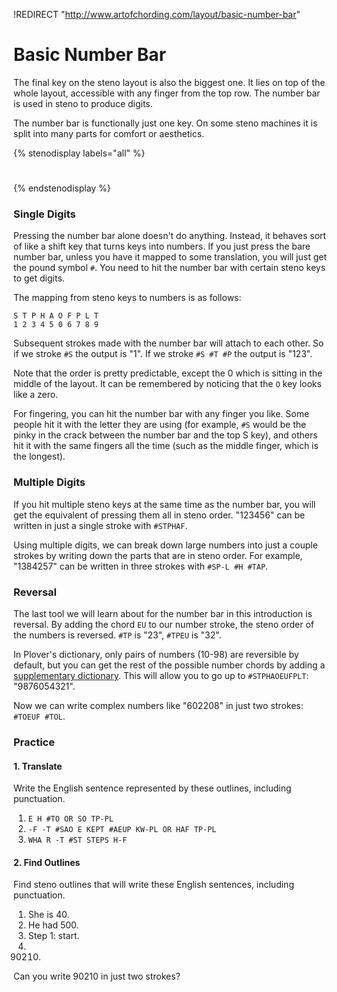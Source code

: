 !REDIRECT "http://www.artofchording.com/layout/basic-number-bar"

# Basic Number Bar

The final key on the steno layout is also the biggest one. It lies on top of the whole layout, accessible with any finger from the top row. The number bar is used in steno to produce digits.

The number bar is functionally just one key. On some steno machines it is split into many parts for comfort or aesthetics.

{% stenodisplay labels="all" %}
#
{% endstenodisplay %}

### Single Digits

Pressing the number bar alone doesn't do anything. Instead, it behaves sort of like a shift key that turns keys into numbers. If you just press the bare number bar, unless you have it mapped to some translation, you will just get the pound symbol `#`.  You need to hit the number bar with certain steno keys to get digits.

The mapping from steno keys to numbers is as follows:

```
S T P H A O F P L T
1 2 3 4 5 0 6 7 8 9
```

Subsequent strokes made with the number bar will attach to each other. So if we stroke `#S` the output is "1". If we stroke `#S #T #P` the output is "123".

Note that the order is pretty predictable, except the 0 which is sitting in the middle of the layout. It can be remembered by noticing that the `O` key looks like a zero.

For fingering, you can hit the number bar with any finger you like. Some people hit it with the letter they are using \(for example, `#S` would be the pinky in the crack between the number bar and the top S key\), and others hit it with the same fingers all the time \(such as the middle finger, which is the longest\).

### Multiple Digits

If you hit multiple steno keys at the same time as the number bar, you will get the equivalent of pressing them all in steno order. "123456" can be written in just a single stroke with `#STPHAF`.

Using multiple digits, we can break down large numbers into just a couple strokes by writing down the parts that are in steno order. For example, "1384257" can be written in three strokes with `#SP-L #H #TAP`.

### Reversal

The last tool we will learn about for the number bar in this introduction is reversal. By adding the chord `EU` to our number stroke, the steno order of the numbers is reversed. `#TP` is "23", `#TPEU` is "32".

In Plover's dictionary, only pairs of numbers \(10-98\) are reversible by default, but you can get the rest of the possible number chords by adding a [supplementary dictionary](https://raw.githubusercontent.com/morinted/plover-inversion/master/inverted.json). This will allow you to go up to `#STPHAOEUFPLT`: "9876054321".

Now we can write complex numbers like "602208" in just two strokes: `#TOEUF #TOL`.

### Practice

#### 1. Translate

Write the English sentence represented by these outlines, including punctuation.

1. `E H #TO OR SO TP-PL`
2. `-F -T #SAO E KEPT #AEUP KW-PL OR HAF TP-PL`
3. `WHA R -T #ST STEPS H-F`

#### 2. Find Outlines

Find steno outlines that will write these English sentences, including punctuation.

1. She is 40.
2. He had 500.
3. Step 1: start.
4. 90210.

Can you write 90210 in just two strokes?
